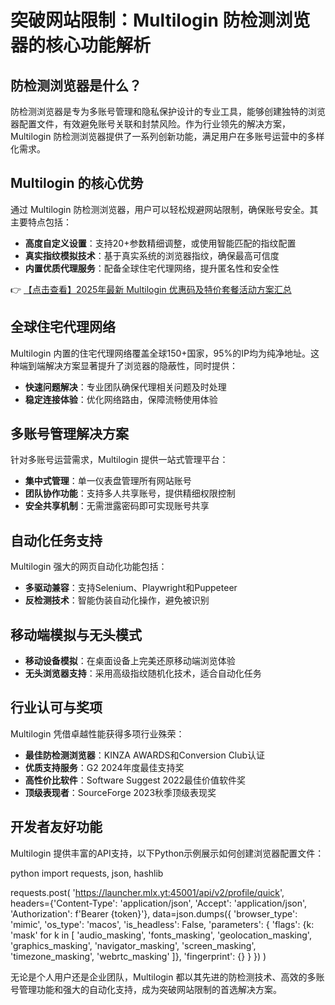 # 突破网站限制：Multilogin 防检测浏览器的核心功能解析

## 防检测浏览器是什么？

防检测浏览器是专为多账号管理和隐私保护设计的专业工具，能够创建独特的浏览器配置文件，有效避免账号关联和封禁风险。作为行业领先的解决方案，Multilogin 防检测浏览器提供了一系列创新功能，满足用户在多账号运营中的多样化需求。

## Multilogin 的核心优势

通过 Multilogin 防检测浏览器，用户可以轻松规避网站限制，确保账号安全。其主要特点包括：

- **高度自定义设置**：支持20+参数精细调整，或使用智能匹配的指纹配置
- **真实指纹模拟技术**：基于真实系统的浏览器指纹，确保最高可信度
- **内置优质代理服务**：配备全球住宅代理网络，提升匿名性和安全性

👉 [【点击查看】2025年最新 Multilogin 优惠码及特价套餐活动方案汇总](https://bit.ly/multIlogin)

## 全球住宅代理网络

Multilogin 内置的住宅代理网络覆盖全球150+国家，95%的IP均为纯净地址。这种端到端解决方案显著提升了浏览器的隐蔽性，同时提供：

- **快速问题解决**：专业团队确保代理相关问题及时处理
- **稳定连接体验**：优化网络路由，保障流畅使用体验

## 多账号管理解决方案

针对多账号运营需求，Multilogin 提供一站式管理平台：

- **集中式管理**：单一仪表盘管理所有网站账号
- **团队协作功能**：支持多人共享账号，提供精细权限控制
- **安全共享机制**：无需泄露密码即可实现账号共享

## 自动化任务支持

Multilogin 强大的网页自动化功能包括：

- **多驱动兼容**：支持Selenium、Playwright和Puppeteer
- **反检测技术**：智能伪装自动化操作，避免被识别

## 移动端模拟与无头模式

- **移动设备模拟**：在桌面设备上完美还原移动端浏览体验
- **无头浏览器支持**：采用高级指纹随机化技术，适合自动化任务

## 行业认可与奖项

Multilogin 凭借卓越性能获得多项行业殊荣：

- **最佳防检测浏览器**：KINZA AWARDS和Conversion Club认证
- **优质支持服务**：G2 2024年度最佳支持奖
- **高性价比软件**：Software Suggest 2022最佳价值软件奖
- **顶级表现者**：SourceForge 2023秋季顶级表现奖

## 开发者友好功能

Multilogin 提供丰富的API支持，以下Python示例展示如何创建浏览器配置文件：

python
import requests, json, hashlib

requests.post(
    'https://launcher.mlx.yt:45001/api/v2/profile/quick',
    headers={'Content-Type': 'application/json', 'Accept': 'application/json', 'Authorization': f'Bearer {token}'},
    data=json.dumps({
        'browser_type': 'mimic',
        'os_type': 'macos',
        'is_headless': False,
        'parameters': {
            'flags': {k: 'mask' for k in [
                'audio_masking', 'fonts_masking', 'geolocation_masking', 'graphics_masking',
                'navigator_masking', 'screen_masking', 'timezone_masking', 'webrtc_masking'
            ]},
            'fingerprint': {}
        }
    })
)

无论是个人用户还是企业团队，Multilogin 都以其先进的防检测技术、高效的多账号管理功能和强大的自动化支持，成为突破网站限制的首选解决方案。